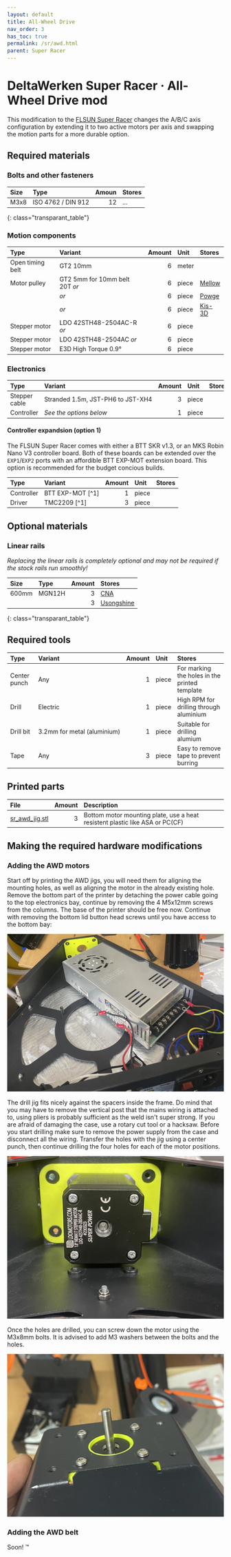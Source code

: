 ```yaml
---
layout: default
title: All-Wheel Drive
nav_order: 3
has_toc: true
permalink: /sr/awd.html
parent: Super Racer
---
```


# DeltaWerken Super Racer &middot; All-Wheel Drive mod

This modification to the [FLSUN Super Racer] changes the A/B/C axis configuration by extending it to two active motors per axis and swapping the motion parts for a more durable option.

[FLSUN Super Racer]: https://s.click.aliexpress.com/e/_DCdslDF

## Required materials

### Bolts and other fasteners

| Size  | Type                            | Amoun |                           Stores                            |
|:------|:--------------------------------|------:|:------------------------------------------------------------|
| M3x8  | <nobr>ISO 4762 / DIN 912</nobr> |    12 | ...                                                         |
{: class="transparant_table"}

### Motion components

| Type             | Variant                           | Amount | Unit  |                           Stores                            |
|:-----------------|:----------------------------------|-------:|:------|:------------------------------------------------------------|
| Open timing belt | GT2 10mm                          |      6 | meter |
| Motor pulley     | GT2 5mm for 10mm belt 20T *or*    |      6 | piece | [Mellow][Mellow pulley]                                     |
|                  | *or*                              |      6 | piece | [Powge][Powge pulley]                                       |
|                  | *or*                              |      6 | piece | [Kis-3D][Kis3D pulley]                                      |
| Stepper motor    | LDO 42STH48-2504AC-R *or*         |      6 | piece |                                                             |
| Stepper motor    | LDO 42STH48-2504AC *or*           |      6 | piece |                                                             |
| Stepper motor    | E3D High Torque 0.9&deg;          |      6 | piece |                                                             |

[Mellow pulley]: https://s.click.aliexpress.com/e/_DBVXpd7
[Powge pulley]:  https://s.click.aliexpress.com/e/_DFSRV4Z
[Kis3D pulley]:  https://www.kis3d.de/KiS-3d-2GT--9-20-5-Drive-wheel.html

### Electronics

| Type             | Variant                                        | Amount | Unit  |                           Stores                            |
|:-----------------|:-----------------------------------------------|-------:|:------|:------------------------------------------------------------|
| Stepper cable    | <nobr>Stranded 1.5m, JST-PH6 to JST-XH4</nobr> |      3 | piece |                                                             |
| Controller       | *See the options below*                        |      1 | piece |                                                             |

#### Controller expandsion (option 1)

The FLSUN Super Racer comes with either a BTT SKR v1.3, or an MKS Robin Nano V3 controller board. Both of these boards can be extended over the `EXP1`/`EXP2` ports with an affordible BTT EXP-MOT extension board. This option is recommended for the budget concious builds.

| Type             | Variant                             | Amount | Unit  |                           Stores                            |
|:-----------------|:------------------------------------|-------:|:------|:------------------------------------------------------------|
| Controller       | BTT EXP-MOT [^1]                    |      1 | piece |                                                             |
| Driver           | TMC2209 [^1]                        |      3 | piece |                                                             |

## Optional materials

### Linear rails

*Replacing the linear rails is completely optional and may not be required if the stock rails run smoothly!*

| Size  | Type                | Amount |                        Stores                         |
|:------|:--------------------|-------:|:------------------------------------------------------|
| 600mm | <nobr>MGN12H</nobr> |      3 | [CNA]                                                 |
|       |                     |      3 | [Usongshine]                                          |
{: class="transparant_table"}

[CNA]: https://s.click.aliexpress.com/e/_DClUAhJ
[Usongshine]: https://s.click.aliexpress.com/e/_DExvjOd

## Required tools

| Type             | Variant                           | Amount | Unit  |                           Stores                         |
|:-----------------|:----------------------------------|-------:|:------|:---------------------------------------------------------|
| Center punch     | Any                               |      1 | piece | For marking the holes in the printed template            |
| Drill            | Electric                          |      1 | piece | High RPM for drilling through aluminium                  |
| Drill bit        | <nobr>3.2mm for metal (aluminium) </nobr> |      1 | piece | Suitable for drilling alumium                            |        
| Tape             | Any                               |      3 | piece | Easy to remove tape to prevent burring                   |

## Printed parts

| File             | Amount | Description                                                                  |
|:-----------------|-------:|:-----------------------------------------------------------------------------|
| [sr_awd_jig.stl] |      3 | Bottom motor mounting plate, use a heat resistent plastic like ASA or PC(CF) |

[sr_awd_jig.stl]: https://github.com/DeltaWerken/SuperRacer/blob/main/stl/tools/sr_awd_jig_x3.stl

## Making the required hardware modifications

### Adding the AWD motors

Start off by printing the AWD jigs, you will need them for aligning the mounting holes, as well as aligning the motor in the already existing hole. Remove
the bottom part of the printer by detaching the power cable going to the top electronics bay, continue by removing the 4 M5x12mm screws from the columns. The
base of the printer should be free now. Continue with removing the bottom lid button head screws until you have access to the bottom bay:

![SR AWD overview](/assets/images/sr/sr_awd_overview.jpg)

The drill jig fits nicely against the spacers inside the frame. Do mind that you may have to remove the vertical post that the mains wiring is attached to,
using pliers is probably sufficient as the weld isn't super strong. If you are afraid of damaging the case, use a rotary cut tool or a hacksaw. Before you
start drilling make sure to remove the power supply from the case and disconnect all the wiring. Transfer the holes with the jig using a center punch, then
continue drilling the four holes for each of the motor positions.

![SR AWD jig](/assets/images/sr/sr_awd_motor.jpg)

Once the holes are drilled, you can screw down the motor using the M3x8mm bolts. It is advised to add M3 washers between the bolts and the holes.

![SR AWD motor mounted](/assets/images/sr/sr_awd_motor_screws.jpg)


### Adding the AWD belt

Soon! &trade;
